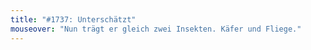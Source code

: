 ```yaml
---
title: "#1737: Unterschätzt"
mouseover: "Nun trägt er gleich zwei Insekten. Käfer und Fliege."
---
```

